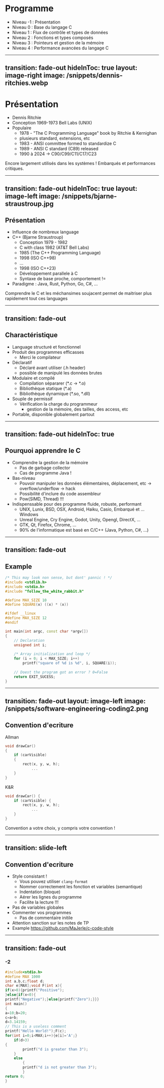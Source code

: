 
# Programme

- Niveau -1 : Présentation
- Niveau 0 : Base du langage C
- Niveau 1 : Flux de contrôle et types de données
- Niveau 2 : Fonctions et types composés
- Niveau 3 : Pointeurs et gestion de la mémoire
- Niveau 4 : Performance avancées du langage C
  
---
transition: fade-out
hideInToc: true
layout: image-right
image: /snippets/dennis-ritchies.webp
---

# Présentation

- Dennis Ritchie
- Conception 1969-1973 Bell Labs (UNIX)
- Populaire
  - 1978 - "The C Programming Language" book by Ritchie & Kernighan
  - plusieurs standard, extensions, etc
  - 1983 - ANSI committee formed to standardize C
  - 1989 - ANSI C standard (C89) released
  - 1990 à 2024 -> C90/C99/C11/C17/C23

Encore largement utilisés dans les systèmes !
Embarqués et performances critiques.
  
---
transition: fade-out
hideInToc: true
layout: image-left
image: /snippets/bjarne-straustroup.jpg
---
## Présentation

- Influence de nombreux language
- C++ (Bjarne Straustroup)
  - Conception 1979 - 1982
  - C with class 1982 (AT&T Bell Labs)
  - 1985 (The C++ Programming Language)
  - 1998 (ISO C++98)
  - ...
  - 1998 (ISO C++23)
  - Développement parallele à C
  - Syntaxe de base proche, comportement !=
- Paradigme : Java, Rust, Python, Go, C#, ...

Comprendre le C et les méchansimes soujacent permet de maitriser plus rapidement tout ces languages
  
---
transition: fade-out
---
## Charactéristique

- Language structuré et fonctionnel
- Produit des programmes efficasses
  - Merci le compilateur
- Déclaratif
  - Déclaré avant utiliser (\.h header)
  - possible de manipulé les données brutes
- Modulaire et compilé
  - Compilation sépararer (\*.c -> \*.o)
  - Bibliothèque statique (\*.a)
  - Bibliothèque dynamique (\*.so, \*.dll)
- Souple de permissif
  - Vérification la charge du programmeur
    - gestion de la mémoire, des tailles, des access, etc
- Portable, disponible globalement partout

---
transition: fade-out
hideInToc: true
---
## Pourquoi apprendre le C

- Comprendre la gestion de la mémoire
  - Pas de garbage collector
  - Cas de programme Java !
- Bas-niveau
  - Pouvoir manipuler les données élémentaires, déplacement, etc -> overflow/underflow -> hack
  - Possibilité d'inclure du code assembleur
  - Pow(SIMD, Thread) !!!
- Indispenssable pour des programme fluide, robuste, performant
  - UNIX, Lunix, BSD, OSX, Android, Haiku, Casio, Embarqué et ... Windows
  - Unreal Engine, Cry Engine, Godot, Unity, Opengl, DirectX, ...
  - GTK, Qt, Firefox, Chrome, ...
  - 90% de l'informatique est basé en C/C++ (Java, Python, C#, ...)

---
transition: fade-out
---
## Example

```c++
/* This may look non sense, but dont' pannic ! */
#include <stdlib.h>
#include <stdio.h>
#include "follow_the_white_rabbit.h"

#define MAX_SIZE 10
#define SQUARE(x) ((x) * (x))

#ifdef __linux
#define MAX_SIZE 12
#endif

int main(int argc, const char *argv[])
{
    // Declaration
    unsigned int i;
    
    /* Array initialization and loop */
    for (i = 0; i < MAX_SIZE; i++)
        printf("square of %d is %d", i, SQUARE(i));
        
    // Doest the program got an error ? 0=False
    return EXIT_SUCESS;
}
```

---
transition: fade-out
layout: image-left
image: /snippets/software-engineering-coding2.png
---
## Convention d'ecriture

Allman

```cpp
void drawCar()
{
    if (carVisible)
    {
        rect(x, y, w, h);
		    ...
    }
}
```

K&R
```cpp
void drawCar() {
    if (carVisible) {
        rect(x, y, w, h);
		    ...
    }
}
```
Convention a votre choix, y compris votre convention !

---
transition: slide-left
---

## Convention d'ecriture
- Style consistant !
  - Vous pouvez utiliser `clang-format`
  - Nommer correctement les fonction et variables (semantique)
  - Indentation (bloque)
  - Aérer les lignes du programme
  - Facilite la lecture !!!
- Pas de variables globales
- Commenter vos programmes
  - Pas de commentaire initile
- Attention sanction sur les notes de TP
- Example https://github.com/MaJerle/c-code-style

---
transition: fade-out
---
### -2
```cpp
#include<stdio.h>
#define MAX 1000
int a,b,c;float d;
char e[MAX];void F(int x){
if(x>0){printf("Positive");
}else{if(x<0){
printf("Negative");}else{printf("Zero");}}}
int main()
{
a=10;b=20;
c=a+b;
d=3.14159;
// This is a useless comment
printf("Hello World!");F(c);
for(int i=0;i<MAX;i++){e[i]='A';}
    if(d>3)
{
        printf("d is greater than 3");
    }
    else
        {
        printf("d is not greater than 3");
        }
return 0;
}
```